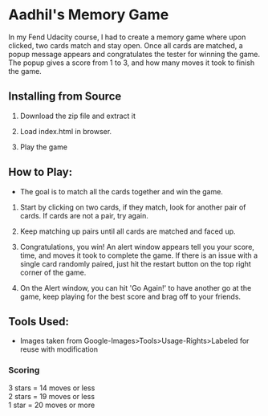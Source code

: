 # Aadhil's Memory Game

In my Fend Udacity course, I had to create a memory game where upon clicked, two cards match and stay open. Once all cards are matched, a popup message appears and congratulates the tester for winning the game. The popup gives a score from 1 to 3, and how many moves it took to finish the game. 


## Installing from Source
1. Download the zip file and extract it

2. Load index.html in browser.

3. Play the game

## How to Play:

* The goal is to match all the cards together and win the game.

1. Start by clicking on two cards, if they match, look for another pair of cards. If cards are not a pair, try again.

2. Keep matching up pairs until all cards are matched and faced up. 

3. Congratulations, you win! An alert window appears tell you your score, time, and moves it took to complete the game. If there is an issue with a single card randomly paired, just hit the restart button on the top right corner of the game. 

4. On the Alert window, you can hit 'Go Again!' to have another go at the game, keep playing for the best score and brag off to your friends.

## Tools Used: 

* Images taken from Google-Images>Tools>Usage-Rights>Labeled for reuse with modification


### Scoring
3 stars = 14 moves or less  
2 stars = 19 moves or less  
1 star = 20 moves or more
